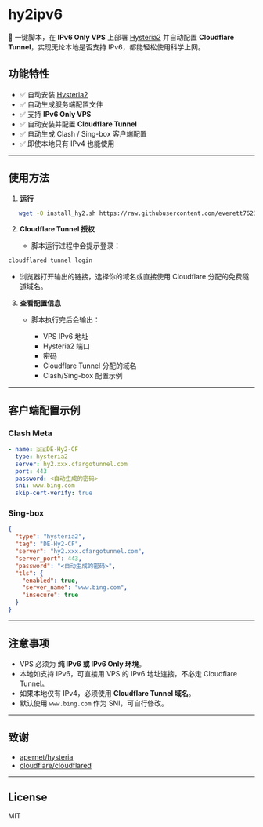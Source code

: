 # hy2ipv6

🚀 一键脚本，在 **IPv6 Only VPS** 上部署 [Hysteria2](https://github.com/apernet/hysteria) 并自动配置 **Cloudflare Tunnel**，实现无论本地是否支持 IPv6，都能轻松使用科学上网。

## 功能特性
- ✅ 自动安装 [Hysteria2](https://github.com/apernet/hysteria)  
- ✅ 自动生成服务端配置文件  
- ✅ 支持 **IPv6 Only VPS**  
- ✅ 自动安装并配置 **Cloudflare Tunnel**  
- ✅ 自动生成 Clash / Sing-box 客户端配置  
- ✅ 即使本地只有 IPv4 也能使用  

---

## 使用方法

1. **运行**

```bash
   wget -O install_hy2.sh https://raw.githubusercontent.com/everett7623/hy2ipv6/main/install_hy2.sh && chmod +x install_hy2.sh && ./install_hy2.sh
````

2. **Cloudflare Tunnel 授权**

   * 脚本运行过程中会提示登录：

```bash
cloudflared tunnel login
```
   * 浏览器打开输出的链接，选择你的域名或直接使用 Cloudflare 分配的免费隧道域名。

3. **查看配置信息**

   * 脚本执行完后会输出：

     * VPS IPv6 地址
     * Hysteria2 端口
     * 密码
     * Cloudflare Tunnel 分配的域名
     * Clash/Sing-box 配置示例

---

## 客户端配置示例

### Clash Meta

```yaml
- name: 🇩🇪DE-Hy2-CF
  type: hysteria2
  server: hy2.xxx.cfargotunnel.com
  port: 443
  password: <自动生成的密码>
  sni: www.bing.com
  skip-cert-verify: true
```

### Sing-box

```json
{
  "type": "hysteria2",
  "tag": "DE-Hy2-CF",
  "server": "hy2.xxx.cfargotunnel.com",
  "server_port": 443,
  "password": "<自动生成的密码>",
  "tls": {
    "enabled": true,
    "server_name": "www.bing.com",
    "insecure": true
  }
}
```

---

## 注意事项

* VPS 必须为 **纯 IPv6 或 IPv6 Only 环境**。
* 本地如支持 IPv6，可直接用 VPS 的 IPv6 地址连接，不必走 Cloudflare Tunnel。
* 如果本地仅有 IPv4，必须使用 **Cloudflare Tunnel 域名**。
* 默认使用 `www.bing.com` 作为 SNI，可自行修改。

---

## 致谢

* [apernet/hysteria](https://github.com/apernet/hysteria)
* [cloudflare/cloudflared](https://github.com/cloudflare/cloudflared)

---
## License

MIT
